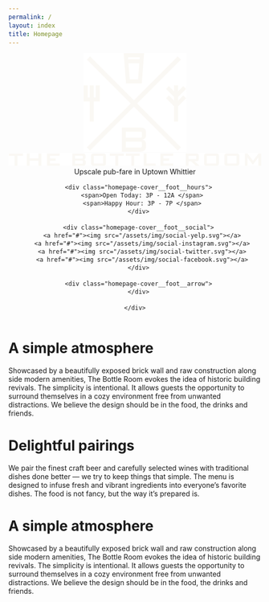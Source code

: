 ```yaml
---
permalink: /
layout: index
title: Homepage
---
```


<header class="homepage-cover cf-responsive">

  <!-- <iframe class="homepage-header__video" width="560" height="315" src="https://www.youtube.com/embed/lgakemU_do8?modestbranding=1;showinfo=0;controls=0;rel=0;fs=1;autoplay=1" frameborder="0" allowfullscreen></iframe> -->

  <div class="homepage-cover__overlay">
  </div>

  <div class="homepage-cover__content">
    <img class="homepage-cover__content__crest" src="/assets/img/crest--light.svg">
    <img class="homepage-cover__content__masthead" src="/assets/img/masthead.svg">
    <span>Upscale&nbsp;pub-fare in&nbsp;Uptown&nbsp;Whittier</span>
  </div>

  <div class="homepage-cover__foot">
    <div class="homepage-cover__foot__container">

      <div class="homepage-cover__foot__hours">
        <span>Open Today: 3P - 12A </span>
        <span>Happy Hour: 3P - 7P </span>
      </div>

      <div class="homepage-cover__foot__social">
        <a href="#"><img src="/assets/img/social-yelp.svg"></a>
        <a href="#"><img src="/assets/img/social-instagram.svg"></a>
        <a href="#"><img src="/assets/img/social-twitter.svg"></a>
        <a href="#"><img src="/assets/img/social-facebook.svg"></a>
      </div>

      <div class="homepage-cover__foot__arrow">
      </div>

    </div>
  </div>

</header>


<div class="slide slide--atmosphere cf-responsive">
  <div class="slide__content">
    <h1>A simple atmosphere</h1>
    <p>Showcased by a beautifully exposed brick wall and raw construction along side modern amenities, The Bottle Room evokes the idea of historic building revivals. The simplicity is intentional. It allows guests the opportunity to surround themselves in a cozy environment free from unwanted distractions. We believe the design should be in the food, the drinks and friends.</p>
  </div>

  <div class="slide__overlay">
  </div>

</div>


<div class="slide slide--pairings cf-responsive">
  <div class="slide__content">
    <h1>Delightful pairings</h1>
    <p>We pair the finest craft beer and carefully selected wines with traditional dishes done better — we try to keep things that simple. The menu is designed to infuse fresh and vibrant ingredients into everyone’s favorite dishes. The food is not fancy, but the way it’s prepared is.</p>
  </div>

  <div class="slide__overlay">
  </div>

</div>


<div class="slide slide--moment cf-responsive">
  <div class="slide__content">
    <h1>A simple atmosphere</h1>
    <p>Showcased by a beautifully exposed brick wall and raw construction along side modern amenities, The Bottle Room evokes the idea of historic building revivals. The simplicity is intentional. It allows guests the opportunity to surround themselves in a cozy environment free from unwanted distractions. We believe the design should be in the food, the drinks and friends.</p>
  </div>

  <div class="slide__overlay">
  </div>

</div>
